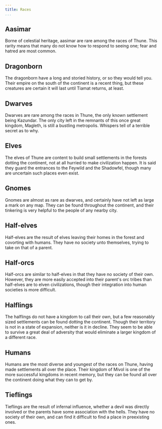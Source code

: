 ```yaml
---
title: Races
...
```


Aasimar
-------

Borne of celestial heritage, aasimar are rare among the races of Thune.
This rarity means that many do not know how to respond to seeing one; fear and hatred are most common.

Dragonborn
----------

The dragonborn have a long and storied history, or so they would tell you.
Their empire on the south of the continent is a recent thing, but these creatures are certain it will last until Tiamat returns, at least.

Dwarves
-------

Dwarves are rare among the races in Thune, the only known settlement being Kazundar.
The only city left in the remnants of this once great kingdom, Magleth, is still a bustling metropolis.
Whispers tell of a terrible secret as to why.

Elves
-----

The elves of Thune are content to build small settlements in the forests dotting the continent, not at all hurried to make civilization happen.
It is said they guard the entrances to the Feywild and the Shadowfel, though many are uncertain such places even exist.

Gnomes
------

Gnomes are almost as rare as dwarves, and certainly have not left as large a mark on any map.
They can be found throughout the continent, and their tinkering is very helpful to the people of any nearby city.

Half-elves
----------

Half-elves are the result of elves leaving their homes in the forest and covorting with humans.
They have no society unto themselves, trying to take on that of a parent.

Half-orcs
---------

Half-orcs are similar to half-elves in that they have no society of their own.
However, they are more easily accepted into their parent's orc tribes than half-elves are to elven civilizations, though their integration into human societies is more difficult.

Halflings
---------

The halflings do not have a kingdom to call their own, but a few reasonably sized settlements can be found dotting the continent.
Though their territory is not in a state of expansion, neither is it in decline.
They seem to be able to survive a great deal of adversity that would eliminate a larger kingdom of a different race.

Humans
------

Humans are the most diverse and youngest of the races on Thune, having made settlements all over the place.
Their kingdom of Mivol is one of the more successful kingdoms in recent memory, but they can be found all over the continent doing what they can to get by.

Tieflings
---------

Tieflings are the result of infernal influence, whether a devil was directly involved or the parents have some association with the hells.
They have no society of their own, and can find it difficult to find a place in preexisting ones.
